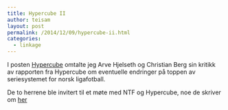 ```yaml
---
title: Hypercube II
author: teisam
layout: post
permalink: /2014/12/09/hypercube-ii.html
categories:
  - linkage
---
```

I posten [Hypercube][1] omtalte jeg Arve Hjelseth og Christian Berg sin kritikk av rapporten fra Hypercube om eventuelle endringer på toppen av seriesystemet for norsk ligafotball.

De to herrene ble invitert til et møte med NTF og Hypercube, noe de skriver om [her][2]

 [1]: https://teisam.net/2014/12/04/hypercube.html
 [2]: http://arvehjelseth.blogspot.no/2014/12/hypercube-rapporten-en-oppsummering_9.html?m=1